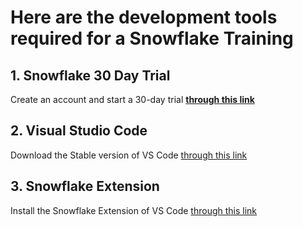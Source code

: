 # Here are the development tools **required** for a Snowflake Training

## 1. Snowflake 30 Day Trial

  Create an account and start a 30-day trial **[through this link](https://signup.snowflake.com/)**

## 2. Visual Studio Code

  Download the Stable version of VS Code [through this link](https://code.visualstudio.com/)

## 3. Snowflake Extension

  Install the Snowflake Extension of VS Code [through this link](https://marketplace.visualstudio.com/items?itemName=snowflake.snowflake-vsc)

